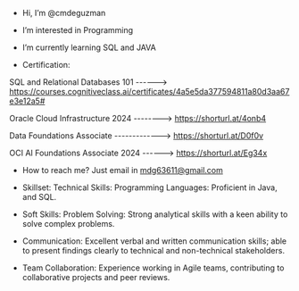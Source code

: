 - Hi, I’m @cmdeguzman
- I’m interested in Programming
- I’m currently learning SQL and JAVA
  

- Certification:

 SQL and Relational Databases 101 ------> https://courses.cognitiveclass.ai/certificates/4a5e5da377594811a80d3aa67e3e12a5#

 Oracle Cloud Infrastructure 2024 --------> https://shorturl.at/4onb4

 Data Foundations Associate       -------------> https://shorturl.at/D0f0v  

 OCI AI Foundations Associate 2024 ------> https://shorturl.at/Eg34x




 

-  How to reach me? Just email in mdg63611@gmail.com

- Skillset:
   Technical Skills:
   Programming Languages: Proficient in Java, and SQL.

- Soft Skills:
   Problem Solving: Strong analytical skills with a keen ability to solve complex problems.

- Communication:
   Excellent verbal and written communication skills; able to present findings clearly to technical and non-technical stakeholders.

- Team Collaboration:
   Experience working in Agile teams, contributing to collaborative projects and peer reviews.


<!---
cmdeguzman/cmdeguzman is a ✨ special ✨ repository because its `README.md` (this file) appears on your GitHub profile.
You can click the Preview link to take a look at your changes.
--->

